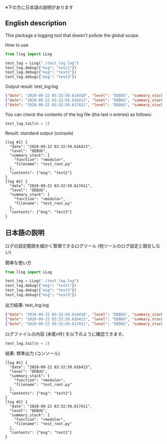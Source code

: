 ※下の方に日本語の説明があります

## English description
This package a logging tool that doesn't pollute the global scope.

How to use

```python
from llog import LLog

test_log = LLog("./test_log.log")
test_log.debug({"msg": "test1"})
test_log.debug({"msg": "test2"})
test_log.debug({"msg": "test3"})

```

Output result: test_log.log
```json
{"date": "2020-09-22 03:32:59.614418", "level": "DEBUG", "summary_stack": {"function": "<module>", "filename": "test_root.py"}, "contents": {"msg": "test1"}}
{"date": "2020-09-22 03:32:59.616413", "level": "DEBUG", "summary_stack": {"function": "<module>", "filename": "test_root.py"}, "contents": {"msg": "test2"}}
{"date": "2020-09-22 03:32:59.617411", "level": "DEBUG", "summary_stack": {"function": "<module>", "filename": "test_root.py"}, "contents": {"msg": "test3"}}
```

You can check the contents of the log file (the last n entries) as follows:

```python
test_log.tail(n = 2)
```

Result: standard output (console)
```
[log #1] {
  "date": "2020-09-22 03:32:59.616413",
  "level": "DEBUG",
  "summary_stack": {
    "function": "<module>",
    "filename": "test_root.py"
  },
  "contents": {"msg": "test2"}
}
[log #2] {
  "date": "2020-09-22 03:32:59.617411",
  "level": "DEBUG",
  "summary_stack": {
    "function": "<module>",
    "filename": "test_root.py"
  },
  "contents": {"msg": "test3"}
}
```

## 日本語の説明
ログの設定範囲を細かく管理できるログツール (他ツールのログ設定と競合しない)

簡単な使い方
```python
from llog import LLog

test_log = LLog("./test_log.log")
test_log.debug({"msg": "test1"})
test_log.debug({"msg": "test2"})
test_log.debug({"msg": "test3"})

```

出力結果: test_log.log
```json
{"date": "2020-09-22 03:32:59.614418", "level": "DEBUG", "summary_stack": {"function": "<module>", "filename": "test_root.py"}, "contents": {"msg": "test1"}}
{"date": "2020-09-22 03:32:59.616413", "level": "DEBUG", "summary_stack": {"function": "<module>", "filename": "test_root.py"}, "contents": {"msg": "test2"}}
{"date": "2020-09-22 03:32:59.617411", "level": "DEBUG", "summary_stack": {"function": "<module>", "filename": "test_root.py"}, "contents": {"msg": "test3"}}
```

ログファイルの内容 (末尾n件) を以下のように確認できます。

```python
test_log.tail(n = 2)
```

結果: 標準出力 (コンソール)
```
[log #1] {
  "date": "2020-09-22 03:32:59.616413",
  "level": "DEBUG",
  "summary_stack": {
    "function": "<module>",
    "filename": "test_root.py"
  },
  "contents": {"msg": "test2"}
}
[log #2] {
  "date": "2020-09-22 03:32:59.617411",
  "level": "DEBUG",
  "summary_stack": {
    "function": "<module>",
    "filename": "test_root.py"
  },
  "contents": {"msg": "test3"}
}
```